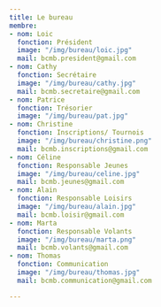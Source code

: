```yaml
---
title: Le bureau
membre:
- nom: Loic
  fonction: Président
  image: "/img/bureau/loic.jpg"
  mail: bcmb.president@gmail.com
- nom: Cathy
  fonction: Secrétaire
  image: "/img/bureau/cathy.jpg"
  mail: bcmb.secretaire@gmail.com
- nom: Patrice
  fonction: Trésorier
  image: "/img/bureau/pat.jpg"
- nom: Christine
  fonction: Inscriptions/ Tournois
  image: "/img/bureau/christine.png"
  mail: bcmb.inscriptions@gmail.com
- nom: Céline
  fonction: Responsable Jeunes
  image: "/img/bureau/celine.jpg"
  mail: bcmb.jeunes@gmail.com
- nom: Alain
  fonction: Responsable Loisirs
  image: "/img/bureau/alain.jpg"
  mail: bcmb.loisir@gmail.com
- nom: Marta
  fonction: Responsable Volants
  image: "/img/bureau/marta.png"
  mail: bcmb.volants@gmail.com
- nom: Thomas
  fonction: Communication
  image: "/img/bureau/thomas.jpg"
  mail: bcmb.communication@gmail.com

---
```

